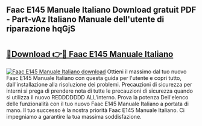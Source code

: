 ## Faac E145 Manuale Italiano Download gratuit PDF - Part-vAz Italiano Manuale dell'utente di riparazione hqGjS

# <h2><a href="http://dfflx5b.blite.top/?on=Faac+E145+Manuale+Italiano">🔗Download 👉🔴 Faac E145 Manuale Italiano</a></h2>

[![Faac E145 Manuale Italiano download](https://i.imgur.com/lujVjoI.png)](http://dfflx5b.blite.top/?on=Faac+E145+Manuale+Italiano)
Ottieni il massimo dal tuo nuovo Faac E145 Manuale Italiano con questa guida per l'utente e copri tutto, dall'installazione alla risoluzione dei problemi. Precauzioni di sicurezza per interni si prega di prendere nota di tutte le precauzioni di sicurezza quando si utilizza il nuovo REDDDDDDD ALL'interno. Prova la potenza Dell'elenco delle funzionalità con il tuo nuovo Faac E145 Manuale Italiano a portata di mano. Il tuo successo è la nostra priorità Faac E145 Manuale Italiano. Ci impegniamo a garantire la tua massima soddisfazione.
